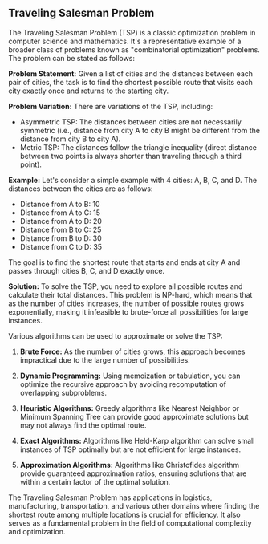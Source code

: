 ## Traveling Salesman Problem

The Traveling Salesman Problem (TSP) is a classic optimization problem in computer science and mathematics. It's a representative example of a broader class of problems known as "combinatorial optimization" problems. The problem can be stated as follows:

**Problem Statement:**
Given a list of cities and the distances between each pair of cities, the task is to find the shortest possible route that visits each city exactly once and returns to the starting city.

**Problem Variation:**
There are variations of the TSP, including:
- Asymmetric TSP: The distances between cities are not necessarily symmetric (i.e., distance from city A to city B might be different from the distance from city B to city A).
- Metric TSP: The distances follow the triangle inequality (direct distance between two points is always shorter than traveling through a third point).

**Example:**
Let's consider a simple example with 4 cities: A, B, C, and D. The distances between the cities are as follows:

- Distance from A to B: 10
- Distance from A to C: 15
- Distance from A to D: 20
- Distance from B to C: 25
- Distance from B to D: 30
- Distance from C to D: 35

The goal is to find the shortest route that starts and ends at city A and passes through cities B, C, and D exactly once.

**Solution:**
To solve the TSP, you need to explore all possible routes and calculate their total distances. This problem is NP-hard, which means that as the number of cities increases, the number of possible routes grows exponentially, making it infeasible to brute-force all possibilities for large instances.

Various algorithms can be used to approximate or solve the TSP:

1. **Brute Force:** As the number of cities grows, this approach becomes impractical due to the large number of possibilities.

2. **Dynamic Programming:** Using memoization or tabulation, you can optimize the recursive approach by avoiding recomputation of overlapping subproblems.

3. **Heuristic Algorithms:** Greedy algorithms like Nearest Neighbor or Minimum Spanning Tree can provide good approximate solutions but may not always find the optimal route.

4. **Exact Algorithms:** Algorithms like Held-Karp algorithm can solve small instances of TSP optimally but are not efficient for large instances.

5. **Approximation Algorithms:** Algorithms like Christofides algorithm provide guaranteed approximation ratios, ensuring solutions that are within a certain factor of the optimal solution.

The Traveling Salesman Problem has applications in logistics, manufacturing, transportation, and various other domains where finding the shortest route among multiple locations is crucial for efficiency. It also serves as a fundamental problem in the field of computational complexity and optimization.